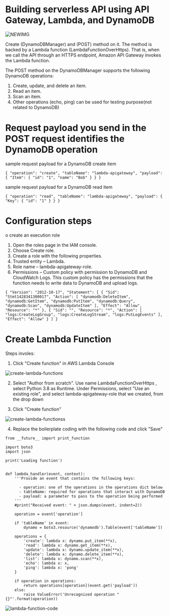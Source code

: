 # Building serverless API using API Gateway, Lambda, and DynamoDB

![NEWIMG](https://user-images.githubusercontent.com/52368773/215879828-3738c773-e190-43d8-8dc6-30954b0e4310.png)

Create (DynamoDBManager) and (POST) method on it. The method is backed by a Lambda function (LambdaFunctionOverHttps). That is, when we call the API through an HTTPS endpoint, Amazon API Gateway invokes the Lambda function.

The POST method on the DynamoDBManager supports the following DynamoDB operations:

1. Create, update, and delete an item.
2. Read an item.
3. Scan an item.
4. Other operations (echo, ping) can be used for testing purpose(not related to DynamoDB)

# Request payload you send in the POST request identifies the DynamoDB operation

sample request payload for a DynamoDB create item

`{
    "operation": "create",
    "tableName": "lambda-apigateway",
    "payload": {
        "Item": {
            "id": "1",
            "name": "Bob"
        }
    }
}`

sample request payload for a DynamoDB read item

`{
    "operation": "read",
    "tableName": "lambda-apigateway",
    "payload": {
        "Key": {
            "id": "1"
        }
    }
}`

# Configuration steps

o create an execution role

1. Open the roles page in the IAM console.
2. Choose Create role.
3. Create a role with the following properties.
4. Trusted entity – Lambda.
5. Role name – lambda-apigateway-role.
6. Permissions – Custom policy with permission to DynamoDB and CloudWatch Logs. This custom policy has the permissions that the function needs to write data to   DynamoDB and upload logs.

`{
"Version": "2012-10-17",
"Statement": [
{
  "Sid": "Stmt1428341300017",
  "Action": [
    "dynamodb:DeleteItem",
    "dynamodb:GetItem",
    "dynamodb:PutItem",
    "dynamodb:Query",
    "dynamodb:Scan",
    "dynamodb:UpdateItem"
  ],
  "Effect": "Allow",
  "Resource": "*"
},
{
  "Sid": "",
  "Resource": "*",
  "Action": [
    "logs:CreateLogGroup",
    "logs:CreateLogStream",
    "logs:PutLogEvents"
  ],
  "Effect": "Allow"
}
]
}`

# Create Lambda Function

Steps involes:

1. Click "Create function" in AWS Lambda Console

![create-lambda-functions](https://user-images.githubusercontent.com/52368773/215882284-96c03460-5562-455c-970e-3b5ba5d9a9bd.png)

2. Select "Author from scratch". Use name LambdaFunctionOverHttps , select Python 3.8 as Runtime. Under Permissions, select "Use an existing role", and select lambda-apigateway-role that we created, from the drop down

3. Click "Create function"

![create-lambda-functionss](https://user-images.githubusercontent.com/52368773/215885630-976f2d59-7e71-457b-8a09-0b63bb5d6c14.png)

4. Replace the boilerplate coding with the following code and click "Save"

```
from __future__ import print_function

import boto3
import json

print('Loading function')


def lambda_handler(event, context):
    '''Provide an event that contains the following keys:

      - operation: one of the operations in the operations dict below
      - tableName: required for operations that interact with DynamoDB
      - payload: a parameter to pass to the operation being performed
    '''
    #print("Received event: " + json.dumps(event, indent=2))

    operation = event['operation']

    if 'tableName' in event:
        dynamo = boto3.resource('dynamodb').Table(event['tableName'])

    operations = {
        'create': lambda x: dynamo.put_item(**x),
        'read': lambda x: dynamo.get_item(**x),
        'update': lambda x: dynamo.update_item(**x),
        'delete': lambda x: dynamo.delete_item(**x),
        'list': lambda x: dynamo.scan(**x),
        'echo': lambda x: x,
        'ping': lambda x: 'pong'
    }

    if operation in operations:
        return operations[operation](event.get('payload'))
    else:
        raise ValueError('Unrecognized operation "{}"'.format(operation))
 ```
 
![lambda-function-code](https://user-images.githubusercontent.com/52368773/215887018-4cdf96c4-6cc2-4783-ab26-f12f18f379cb.png)

